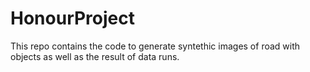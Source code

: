 # HonourProject

This repo contains the code to generate syntethic images of road with objects as well as the result of data runs.
